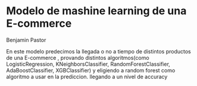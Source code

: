 # Modelo de mashine learning de una E-commerce
 Benjamin Pastor
 
En este modelo predecimos la llegada o no a tiempo de distintos productos de una E-commerce , provando distintos algoritmos(como LogisticRegression, KNeighborsClassifier, RandomForestClassifier, AdaBoostClassifier, XGBClassifier)  y eligiendo a random forest  como algoritmo a usar en la prediccion. llegando a un nivel de accuracy
